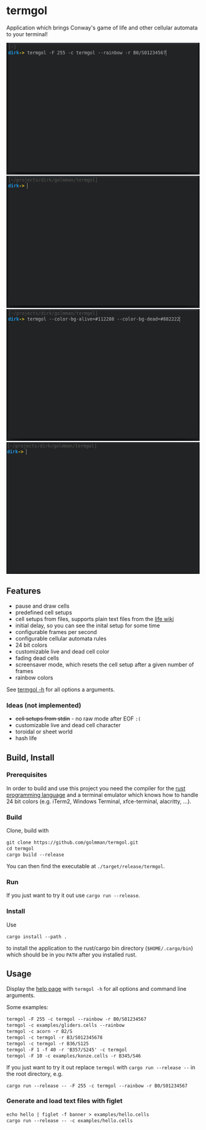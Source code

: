 # termgol

Application which brings Conway's game of life and other cellular automata to your terminal!

![example](https://github.com/golmman/termgol/blob/main/gifs/ex1.gif "example")
![example](https://github.com/golmman/termgol/blob/main/gifs/ex2.gif "example")
![example](https://github.com/golmman/termgol/blob/main/gifs/ex3.gif "example")
![example](https://github.com/golmman/termgol/blob/main/gifs/ex4.gif "example")

## Features

- pause and draw cells
- predefined cell setups
- cell setups from files, supports plain text files from the [life wiki](https://conwaylife.com/)
- initial delay, so you can see the inital setup for some time
- configurable frames per second
- configurable cellular automata rules
- 24 bit colors
- customizable live and dead cell color
- fading dead cells
- screensaver mode, which resets the cell setup after a given number of frames
- rainbow colors

See [termgol -h](./HELP) for all options a arguments.

### Ideas (not implemented)

- ~~cell setups from stdin~~ - no raw mode after EOF `:(`
- customizable live and dead cell character
- toroidal or sheet world
- hash life

## Build, Install

### Prerequisites

In order to build and use this project you need the compiler for the [rust programming language](https://www.rust-lang.org/tools/install)
and a terminal emulator which knows how to handle 24 bit colors (e.g. iTerm2, Windows Terminal, xfce-terminal, alacritty, ...).

### Build

Clone, build with

```
git clone https://github.com/golmman/termgol.git
cd termgol
cargo build --release
```

You can then find the executable at `./target/release/termgol`.

### Run

If you just want to try it out use `cargo run --release`.

### Install

Use
```
cargo install --path .
```
to install the application to the rust/cargo bin directory (`$HOME/.cargo/bin`)
which should be in you `PATH` after you installed rust.

## Usage

Display the [help page](./HELP) with `termgol -h` for all options and command
line arguments.

Some examples:

```
termgol -F 255 -c termgol --rainbow -r B0/S01234567
termgol -c examples/gliders.cells --rainbow
termgol -c acorn -r B2/S
termgol -c termgol -r B3/S012345678
termgol -c termgol -r B36/S125
termgol -F 1 -f 40 -r 'B357/S245' -c termgol
termgol -F 10 -c examples/konze.cells -r B345/S46
```

If you just want to try it out replace `termgol` with `cargo run --release --` in the root directory, e.g.

```
cargo run --release -- -F 255 -c termgol --rainbow -r B0/S01234567
```

### Generate and load text files with figlet

```
echo hello | figlet -f banner > examples/hello.cells
cargo run --release -- -c examples/hello.cells
```
